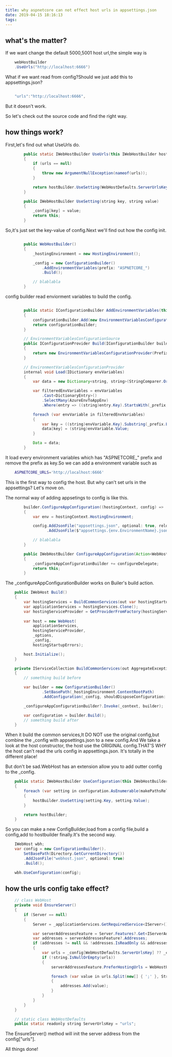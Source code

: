 ```yaml
---
title: why aspnetcore can not effect host urls in appsettings.json
date: 2019-04-15 18:16:13
tags:
---
```


## what's the matter?
If we want change the default 5000,5001 host url,the simple way is

```Java
    webHostBuilder
    .UseUrls("http://localhost:6666")
```

What if we want read from config?Should we just add this to appsettings.json?

```Java

    "urls":"http://localhost:6666",
```

But it doesn't work.

So let's check out the source code and find the right way.

## how things work?
First,let's find out what UseUrls do.
```Java
        public static IWebHostBuilder UseUrls(this IWebHostBuilder hostBuilder, params string[] urls)
        {
            if (urls == null)
            {
                throw new ArgumentNullException(nameof(urls));
            }

            return hostBuilder.UseSetting(WebHostDefaults.ServerUrlsKey, string.Join(ServerUrlsSeparator, urls));
        }

        public IWebHostBuilder UseSetting(string key, string value)
        {
            _config[key] = value;
            return this;
        }
```
So,it's just set the key-value of config.Next we'll find out how the config init.

```Java

        public WebHostBuilder()
        {
            _hostingEnvironment = new HostingEnvironment();

            _config = new ConfigurationBuilder()
                .AddEnvironmentVariables(prefix: "ASPNETCORE_")
                .Build();

            // blablabla
        }
```
config builder read enviorment variables to build the config. 
```Java

        public static IConfigurationBuilder AddEnvironmentVariables(this IConfigurationBuilder configurationBuilder)
        {
            configurationBuilder.Add(new EnvironmentVariablesConfigurationSource());
            return configurationBuilder;
        }

        // EnvironmentVariablesConfigurationSource
        public IConfigurationProvider Build(IConfigurationBuilder builder)
        {
            return new EnvironmentVariablesConfigurationProvider(Prefix);
        }

        // EnvironmentVariablesConfigurationProvider
        internal void Load(IDictionary envVariables)
        {
            var data = new Dictionary<string, string>(StringComparer.OrdinalIgnoreCase); // ignorecase accecpt X_YYYY ,X_yyyy or sth else.  

            var filteredEnvVariables = envVariables
                .Cast<DictionaryEntry>()
                .SelectMany(AzureEnvToAppEnv)
                .Where(entry => ((string)entry.Key).StartsWith(_prefix, StringComparison.OrdinalIgnoreCase));

            foreach (var envVariable in filteredEnvVariables)
            {
                var key = ((string)envVariable.Key).Substring(_prefix.Length);
                data[key] = (string)envVariable.Value;
            }

            Data = data;
        }
```
It load every environment variables which has "ASPNETCORE_" prefix and remove the prefix as key.So we can add a environment variable such as 
```bash
    ASPNETCORE_URLS='http://localhost:6666'
```
This is the first way to config the host. But why can't set urls in the appsettings?
Let's move on.

The normal way of adding appsetings to config is like this.
```Java
        builder.ConfigureAppConfiguration((hostingContext, config) =>
        {
            var env = hostingContext.HostingEnvironment;

            config.AddJsonFile("appsettings.json", optional: true, reloadOnChange: true)
                  .AddJsonFile($"appsettings.{env.EnvironmentName}.json", optional: true, reloadOnChange: true);

            // blablabla
        }

        public IWebHostBuilder ConfigureAppConfiguration(Action<WebHostBuilderContext, IConfigurationBuilder> configureDelegate)
        {
            _configureAppConfigurationBuilder += configureDelegate;
            return this;
        }
```
The _configureAppConfigurationBuilder works on Builer's build action.

```Java
    public IWebHost Build()
    {
        var hostingServices = BuildCommonServices(out var hostingStartupErrors);
        var applicationServices = hostingServices.Clone();
        var hostingServiceProvider = GetProviderFromFactory(hostingServices);
        
        var host = new WebHost(
            applicationServices,
            hostingServiceProvider,
            _options,
            _config,
            hostingStartupErrors);

        host.Initialize();
    }

    private IServiceCollection BuildCommonServices(out AggregateException hostingStartupErrors)
    {
        // something build before

        var builder = new ConfigurationBuilder()
                .SetBasePath(_hostingEnvironment.ContentRootPath)
                .AddConfiguration(_config, shouldDisposeConfiguration: true);

        _configureAppConfigurationBuilder?.Invoke(_context, builder);

        var configuration = builder.Build();
        // something build after
    }
```
When it build the common services,It DO NOT use the original config,but combine the _config with appsettings.json to a new config.And We take a look at the host constructor, the host use the ORIGINAL config.THAT'S WHY the host can't read the urls config in appsettings.json. It's totally in the different place!

But don't be sad.WebHost has an extension allow you to add outter config to the _config.
```Java
    public static IWebHostBuilder UseConfiguration(this IWebHostBuilder hostBuilder, Configuration configuration)
    {
        foreach (var setting in configuration.AsEnumerable(makePathsRelative: true))
        {
            hostBuilder.UseSetting(setting.Key, setting.Value);
        }

        return hostBuilder;
    }
```
So you can make a new ConfigBuilder,load from a config file,build a config,add to hostbuilder finally.It's the second way.
```Java
    IWebHost wbh;
    var config = new ConfigurationBuilder().
        SetBasePath(Directory.GetCurrentDirectory())
        .AddJsonFile("webhost.json", optional: true)
        .Build();

    wbh.UseConfiguration(config);
```

## how the urls config take effect? 
```Java
    // class WebHost
    private void EnsureServer()
    {
        if (Server == null)
        {
            Server = _applicationServices.GetRequiredService<IServer>();

            var serverAddressesFeature = Server.Features?.Get<IServerAddressesFeature>();
            var addresses = serverAddressesFeature?.Addresses;
            if (addresses != null && !addresses.IsReadOnly && addresses.Count == 0)
            {
                var urls = _config[WebHostDefaults.ServerUrlsKey] ?? _config[DeprecatedServerUrlsKey];
                if (!string.IsNullOrEmpty(urls))
                {
                    serverAddressesFeature.PreferHostingUrls = WebHostUtilities.ParseBool(_config, WebHostDefaults.PreferHostingUrlsKey);

                    foreach (var value in urls.Split(new[] { ';' }, StringSplitOptions.RemoveEmptyEntries))
                    {
                        addresses.Add(value);
                    }
                }
            }
        }
    }

    // static class WebHostDefaults
    public static readonly string ServerUrlsKey = "urls";
```
The EnsureServer() method will init the server address from the config["urls"].

All things done!




